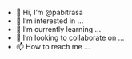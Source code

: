- 👋 Hi, I’m @pabitrasa
- 👀 I’m interested in ...
- 🌱 I’m currently learning ...
- 💞️ I’m looking to collaborate on ...
- 📫 How to reach me ...

<!---
pabitrasa/pabitrasa is a ✨ special ✨ repository because its `README.md` (this file) appears on your GitHub profile.
You can click the Preview link to take a look at your changes.
--->
